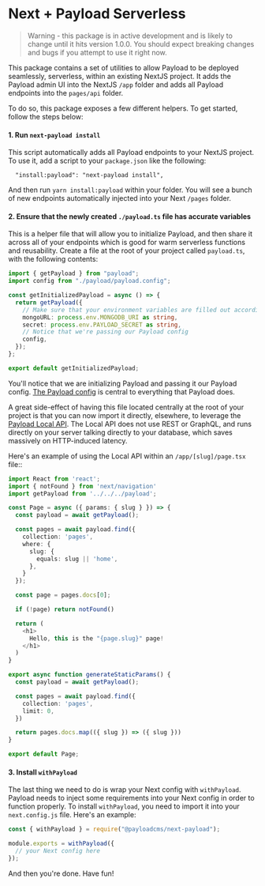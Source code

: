 # Next + Payload Serverless

> Warning - this package is in active development and is likely to change until it hits version 1.0.0. You should expect breaking changes and bugs if you attempt to use it right now.

This package contains a set of utilities to allow Payload to be deployed seamlessly, serverless, within an existing NextJS project. It adds the Payload admin UI into the NextJS `/app` folder and adds all Payload endpoints into the `pages/api` folder.

To do so, this package exposes a few different helpers. To get started, follow the steps below:

#### 1. Run `next-payload install`

This script automatically adds all Payload endpoints to your NextJS project. To use it, add a script to your `package.json` like the following:

```
  "install:payload": "next-payload install",
```

And then run `yarn install:payload` within your folder. You will see a bunch of new endpoints automatically injected into your Next `/pages` folder.

#### 2. Ensure that the newly created `./payload.ts` file has accurate variables

This is a helper file that will allow you to initialize Payload, and then share it across all of your endpoints which is good for warm serverless functions and reusability. Create a file at the root of your project called `payload.ts`, with the following contents:

```ts
import { getPayload } from "payload";
import config from "./payload/payload.config";

const getInitializedPayload = async () => {
  return getPayload({
    // Make sure that your environment variables are filled out accordingly
    mongoURL: process.env.MONGODB_URI as string,
    secret: process.env.PAYLOAD_SECRET as string,
    // Notice that we're passing our Payload config
    config,
  });
};

export default getInitializedPayload;
```

You'll notice that we are initializing Payload and passing it our Payload config. [The Payload config](https://payloadcms.com/docs/configuration/overview) is central to everything that Payload does.

A great side-effect of having this file located centrally at the root of your project is that you can now import it directly, elsewhere, to leverage the [Payload Local API](https://payloadcms.com/docs/local-api/overview#local-api). The Local API does not use REST or GraphQL, and runs directly on your server talking directly to your database, which saves massively on HTTP-induced latency.

Here's an example of using the Local API within an `/app/[slug]/page.tsx` file::

```ts
import React from 'react';
import { notFound } from 'next/navigation'
import getPayload from '../../../payload';

const Page = async ({ params: { slug } }) => {
  const payload = await getPayload();

  const pages = await payload.find({
    collection: 'pages',
    where: {
      slug: {
        equals: slug || 'home',
      },
    }
  });

  const page = pages.docs[0];

  if (!page) return notFound()

  return (
    <h1>
      Hello, this is the "{page.slug}" page!
    </h1>
  )
}

export async function generateStaticParams() {
  const payload = await getPayload();

  const pages = await payload.find({
    collection: 'pages',
    limit: 0,
  })

  return pages.docs.map(({ slug }) => ({ slug }))
}

export default Page;
```

#### 3. Install `withPayload`

The last thing we need to do is wrap your Next config with `withPayload`. Payload needs to inject some requirements into your Next config in order to function properly. To install `withPayload`, you need to import it into your `next.config.js` file. Here's an example:

```js
const { withPayload } = require("@payloadcms/next-payload");

module.exports = withPayload({
  // your Next config here
});
```

And then you're done. Have fun!
